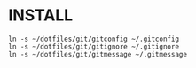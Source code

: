 # INSTALL

``` shell
ln -s ~/dotfiles/git/gitconfig ~/.gitconfig
ln -s ~/dotfiles/git/gitignore ~/.gitignore
ln -s ~/dotfiles/git/gitmessage ~/.gitmessage
```
